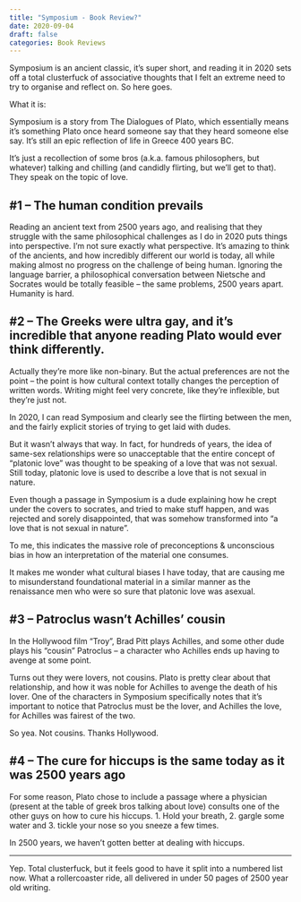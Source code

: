 ```yaml
---
title: "Symposium - Book Review?"
date: 2020-09-04
draft: false
categories: Book Reviews
---
```


Symposium is an ancient classic, it’s super short, and reading it in 2020 sets off a total clusterfuck of associative thoughts that I felt an extreme need to try to organise and reflect on. So here goes.

What it is:

Symposium is a story from The Dialogues of Plato, which essentially means it’s something Plato once heard someone say that they heard someone else say. It’s still an epic reflection of life in Greece 400 years BC.

It’s just a recollection of some bros (a.k.a. famous philosophers, but whatever) talking and chilling (and candidly flirting, but we’ll get to that). They speak on the topic of love.

## #1 – The human condition prevails

Reading an ancient text from 2500 years ago, and realising that they struggle with the same philosophical challenges as I do in 2020 puts things into perspective. I’m not sure exactly what perspective. It’s amazing to think of the ancients, and how incredibly different our world is today, all while making almost no progress on the challenge of being human. Ignoring the language barrier, a philosophical conversation between Nietsche and Socrates would be totally feasible – the same problems, 2500 years apart. Humanity is hard.

## #2 – The Greeks were ultra gay, and it’s incredible that anyone reading Plato would ever think differently.

Actually they’re more like non-binary. But the actual preferences are not the point – the point is how cultural context totally changes the perception of written words. Writing might feel very concrete, like they’re inflexible, but they’re just not.

In 2020, I can read Symposium and clearly see the flirting between the men, and the fairly explicit stories of trying to get laid with dudes.

But it wasn’t always that way. In fact, for hundreds of years, the idea of same-sex relationships were so unacceptable that the entire concept of “platonic love” was thought to be speaking of a love that was not sexual. Still today, platonic love is used to describe a love that is not sexual in nature.

Even though a passage in Symposium is a dude explaining how he crept under the covers to socrates, and tried to make stuff happen, and was rejected and sorely disappointed, that was somehow transformed into “a love that is not sexual in nature”.

To me, this indicates the massive role of preconceptions & unconscious bias in how an interpretation of the material one consumes.

It makes me wonder what cultural biases I have today, that are causing me to misunderstand foundational material in a similar manner as the renaissance men who were so sure that platonic love was asexual.

## #3 – Patroclus wasn’t Achilles’ cousin

In the Hollywood film “Troy”, Brad Pitt plays Achilles, and some other dude plays his “cousin” Patroclus – a character who Achilles ends up having to avenge at some point.

Turns out they were lovers, not cousins. Plato is pretty clear about that relationship, and how it was noble for Achilles to avenge the death of his lover. One of the characters in Symposium specifically notes that it’s important to notice that Patroclus must be the lover, and Achilles the love, for Achilles was fairest of the two.

So yea. Not cousins. Thanks Hollywood.

## #4 – The cure for hiccups is the same today as it was 2500 years ago

For some reason, Plato chose to include a passage where a physician (present at the table of greek bros talking about love) consults one of the other guys on how to cure his hiccups. 1. Hold your breath, 2. gargle some water and 3. tickle your nose so you sneeze a few times.

In 2500 years, we haven’t gotten better at dealing with hiccups.
***
Yep. Total clusterfuck, but it feels good to have it split into a numbered list now. What a rollercoaster ride, all delivered in under 50 pages of 2500 year old writing.